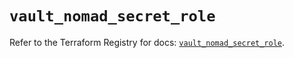 # `vault_nomad_secret_role`

Refer to the Terraform Registry for docs: [`vault_nomad_secret_role`](https://registry.terraform.io/providers/hashicorp/vault/4.5.0/docs/resources/nomad_secret_role).

